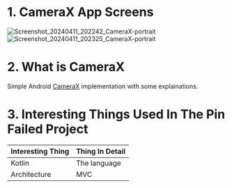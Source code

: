 # 1. CameraX App Screens
![Screenshot_20240411_202242_CameraX-portrait](https://github.com/brianosoro/CameraX/assets/5961753/fe2b5ac2-9d7a-4d3d-b58a-f166895706de)
![Screenshot_20240411_202325_CameraX-portrait](https://github.com/brianosoro/CameraX/assets/5961753/f9f8dad4-3af9-4853-8f28-18645a3f71b5)

# 2. What is CameraX
Simple Android [CameraX](https://developer.android.com/media/camera/camerax)  implementation with some explainations.

# 3. Interesting Things Used In The Pin Failed Project

| Interesting Thing	| Thing In Detail |
| ------------- | ------------- |
|Kotlin	| The language |
|Architecture |	MVC|
